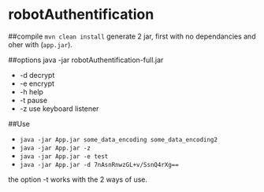 # robotAuthentification

##compile
`mvn clean install` generate 2 jar, first with no dependancies and oher with (`app.jar`). 

##options
java -jar robotAuthentification-full.jar 
- -d <arg>   decrypt
- -e <arg>   encrypt
- -h         help
- -t <arg>   pause
- -z         use keyboard listener
 
##Use
- `java -jar App.jar some_data_encoding some_data_encoding2`
- `java -jar App.jar -z`
- `java -jar App.jar -e test`
- `java -jar App.jar -d 7nAsnRnwzGL+v/SsnQ4rXg==`

the option -t works with the 2 ways of use.